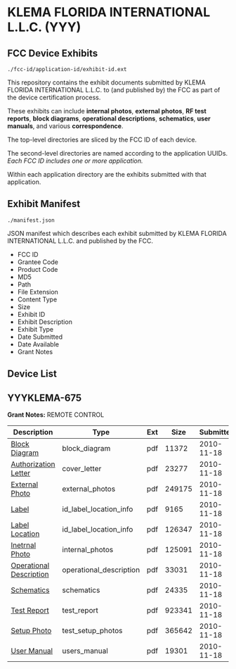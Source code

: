 # KLEMA FLORIDA INTERNATIONAL L.L.C. (YYY)
## FCC Device Exhibits

```
./fcc-id/application-id/exhibit-id.ext
```

This repository contains the exhibit documents submitted by KLEMA FLORIDA INTERNATIONAL L.L.C. to (and published by) the FCC as part of the device certification process.

These exhibits can include **internal photos**, **external photos**, **RF test reports**, **block diagrams**, **operational descriptions**, **schematics**, **user manuals**, and various **correspondence**.

The top-level directories are sliced by the FCC ID of each device.

The second-level directories are named according to the application UUIDs. *Each FCC ID includes one or more application.*

Within each application directory are the exhibits submitted with that application. 

## Exhibit Manifest

```
./manifest.json
```

JSON manifest which describes each exhibit submitted by KLEMA FLORIDA INTERNATIONAL L.L.C. and published by the FCC.

- FCC ID
- Grantee Code
- Product Code
- MD5
- Path
- File Extension
- Content Type
- Size
- Exhibit ID
- Exhibit Description
- Exhibit Type
- Date Submitted
- Date Available
- Grant Notes

## Device List
## YYYKLEMA-675
**Grant Notes:** REMOTE CONTROL

| Description | Type | Ext | Size | Submitted | Available |
| ----------- | ---- | --- | ---- | --------- | --------- |
| [Block Diagram](YYYKLEMA-675/7d69a448002a67155cd0fa4c30cd0c7b/1378492.pdf) | block_diagram | pdf | 11372 | 2010-11-18 | 2010-11-18 |
| [Authorization Letter](YYYKLEMA-675/7d69a448002a67155cd0fa4c30cd0c7b/1378493.pdf) | cover_letter | pdf | 23277 | 2010-11-18 | 2010-11-18 |
| [External Photo](YYYKLEMA-675/7d69a448002a67155cd0fa4c30cd0c7b/1378494.pdf) | external_photos | pdf | 249175 | 2010-11-18 | 2010-11-18 |
| [Label](YYYKLEMA-675/7d69a448002a67155cd0fa4c30cd0c7b/1378495.pdf) | id_label_location_info | pdf | 9165 | 2010-11-18 | 2010-11-18 |
| [Label Location](YYYKLEMA-675/7d69a448002a67155cd0fa4c30cd0c7b/1378496.pdf) | id_label_location_info | pdf | 126347 | 2010-11-18 | 2010-11-18 |
| [Inetrnal Photo](YYYKLEMA-675/7d69a448002a67155cd0fa4c30cd0c7b/1378497.pdf) | internal_photos | pdf | 125091 | 2010-11-18 | 2010-11-18 |
| [Operational Description](YYYKLEMA-675/7d69a448002a67155cd0fa4c30cd0c7b/1378498.pdf) | operational_description | pdf | 33031 | 2010-11-18 | 2010-11-18 |
| [Schematics](YYYKLEMA-675/7d69a448002a67155cd0fa4c30cd0c7b/1378499.pdf) | schematics | pdf | 24335 | 2010-11-18 | 2010-11-18 |
| [Test Report](YYYKLEMA-675/7d69a448002a67155cd0fa4c30cd0c7b/1378500.pdf) | test_report | pdf | 923341 | 2010-11-18 | 2010-11-18 |
| [Setup Photo](YYYKLEMA-675/7d69a448002a67155cd0fa4c30cd0c7b/1378501.pdf) | test_setup_photos | pdf | 365642 | 2010-11-18 | 2010-11-18 |
| [User Manual](YYYKLEMA-675/7d69a448002a67155cd0fa4c30cd0c7b/1378502.pdf) | users_manual | pdf | 19301 | 2010-11-18 | 2010-11-18 |
